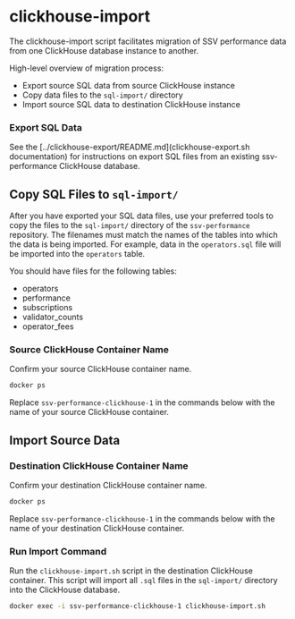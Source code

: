 # clickhouse-import

The clickhouse-import script facilitates migration of SSV performance data from one ClickHouse database instance to another.

High-level overview of migration process:

- Export source SQL data from source ClickHouse instance
- Copy data files to the `sql-import/` directory
- Import source SQL data to destination ClickHouse instance

### Export SQL Data

See the [../clickhouse-export/README.md](clickhouse-export.sh documentation) for instructions on export SQL files from an existing ssv-performance ClickHouse database.

## Copy SQL Files to `sql-import/`

After you have exported your SQL data files, use your preferred tools to copy the files to the `sql-import/` directory of the `ssv-performance` repository. The filenames must match the names of the tables into which the data is being imported. For example, data in the `operators.sql` file will be imported into the `operators` table.

You should have files for the following tables:
- operators
- performance
- subscriptions
- validator_counts
- operator_fees

### Source ClickHouse Container Name

Confirm your source ClickHouse container name.

```bash
docker ps
```

Replace `ssv-performance-clickhouse-1` in the commands below with the name of your source ClickHouse container.

## Import Source Data

### Destination ClickHouse Container Name

Confirm your destination ClickHouse container name.

```bash
docker ps
```

Replace `ssv-performance-clickhouse-1` in the commands below with the name of your destination ClickHouse container.

### Run Import Command

Run the `clickhouse-import.sh` script in the destination ClickHouse container. This script will import all `.sql` files in the `sql-import/` directory into the ClickHouse database.

```bash
docker exec -i ssv-performance-clickhouse-1 clickhouse-import.sh
```
